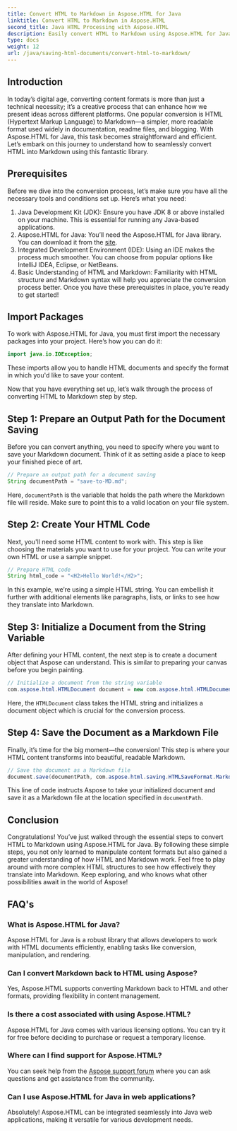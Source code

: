 ```yaml
---
title: Convert HTML to Markdown in Aspose.HTML for Java
linktitle: Convert HTML to Markdown in Aspose.HTML
second_title: Java HTML Processing with Aspose.HTML
description: Easily convert HTML to Markdown using Aspose.HTML for Java. Follow this step-by-step guide for smooth content conversion and manipulation.
type: docs
weight: 12
url: /java/saving-html-documents/convert-html-to-markdown/
---
```

## Introduction
In today’s digital age, converting content formats is more than just a technical necessity; it’s a creative process that can enhance how we present ideas across different platforms. One popular conversion is HTML (Hypertext Markup Language) to Markdown—a simpler, more readable format used widely in documentation, readme files, and blogging. With Aspose.HTML for Java, this task becomes straightforward and efficient. Let’s embark on this journey to understand how to seamlessly convert HTML into Markdown using this fantastic library.
## Prerequisites
Before we dive into the conversion process, let’s make sure you have all the necessary tools and conditions set up. Here’s what you need:
1. Java Development Kit (JDK): Ensure you have JDK 8 or above installed on your machine. This is essential for running any Java-based applications.
2. Aspose.HTML for Java: You’ll need the Aspose.HTML for Java library. You can download it from the [site](https://releases.aspose.com/html/java/).
3. Integrated Development Environment (IDE): Using an IDE makes the process much smoother. You can choose from popular options like IntelliJ IDEA, Eclipse, or NetBeans.
4. Basic Understanding of HTML and Markdown: Familiarity with HTML structure and Markdown syntax will help you appreciate the conversion process better.
Once you have these prerequisites in place, you’re ready to get started!
## Import Packages
To work with Aspose.HTML for Java, you must first import the necessary packages into your project. Here’s how you can do it:
```java
import java.io.IOException;
```
These imports allow you to handle HTML documents and specify the format in which you'd like to save your content.

Now that you have everything set up, let’s walk through the process of converting HTML to Markdown step by step.
## Step 1: Prepare an Output Path for the Document Saving
Before you can convert anything, you need to specify where you want to save your Markdown document. Think of it as setting aside a place to keep your finished piece of art.
```java
// Prepare an output path for a document saving
String documentPath = "save-to-MD.md";
```
Here, `documentPath` is the variable that holds the path where the Markdown file will reside. Make sure to point this to a valid location on your file system.
## Step 2: Create Your HTML Code
Next, you'll need some HTML content to work with. This step is like choosing the materials you want to use for your project. You can write your own HTML or use a sample snippet.
```java
// Prepare HTML code
String html_code = "<H2>Hello World!</H2>";
```
In this example, we’re using a simple HTML string. You can embellish it further with additional elements like paragraphs, lists, or links to see how they translate into Markdown.
## Step 3: Initialize a Document from the String Variable
After defining your HTML content, the next step is to create a document object that Aspose can understand. This is similar to preparing your canvas before you begin painting.
```java
// Initialize a document from the string variable
com.aspose.html.HTMLDocument document = new com.aspose.html.HTMLDocument(html_code, ".");
```
Here, the `HTMLDocument` class takes the HTML string and initializes a document object which is crucial for the conversion process.
## Step 4: Save the Document as a Markdown File
Finally, it’s time for the big moment—the conversion! This step is where your HTML content transforms into beautiful, readable Markdown.
```java
// Save the document as a Markdown file
document.save(documentPath, com.aspose.html.saving.HTMLSaveFormat.Markdown);
```
This line of code instructs Aspose to take your initialized document and save it as a Markdown file at the location specified in `documentPath`.
## Conclusion
Congratulations! You’ve just walked through the essential steps to convert HTML to Markdown using Aspose.HTML for Java. By following these simple steps, you not only learned to manipulate content formats but also gained a greater understanding of how HTML and Markdown work. Feel free to play around with more complex HTML structures to see how effectively they translate into Markdown. Keep exploring, and who knows what other possibilities await in the world of Aspose!
## FAQ's
### What is Aspose.HTML for Java?
Aspose.HTML for Java is a robust library that allows developers to work with HTML documents efficiently, enabling tasks like conversion, manipulation, and rendering.
### Can I convert Markdown back to HTML using Aspose?
Yes, Aspose.HTML supports converting Markdown back to HTML and other formats, providing flexibility in content management.
### Is there a cost associated with using Aspose.HTML?
Aspose.HTML for Java comes with various licensing options. You can try it for free before deciding to purchase or request a temporary license.
### Where can I find support for Aspose.HTML?
You can seek help from the [Aspose support forum](https://forum.aspose.com/c/html/29) where you can ask questions and get assistance from the community.
### Can I use Aspose.HTML for Java in web applications?
Absolutely! Aspose.HTML can be integrated seamlessly into Java web applications, making it versatile for various development needs.
